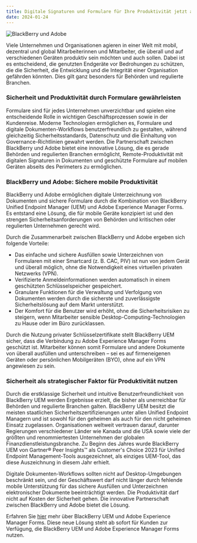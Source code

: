 ```yaml
---
title: Digitale Signaturen und Formulare für Ihre Produktivität jetzt auch mobil und sicher umsetzen
date: 2024-01-24
---
```


![BlackBerry und Adobe](/notes/2024-01-24.png)

Viele Unternehmen und Organisationen agieren in einer Welt mit mobil, dezentral und global Mitarbeiterinnen und Mitarbeiter, die überall und auf verschiedenen Geräten produktiv sein möchten und auch sollen. Dabei ist es entscheidend, die genutzten Endgeräte vor Bedrohungen zu schützen, die die Sicherheit, die Entwicklung und die Integrität einer Organisation gefährden könnten. Dies gilt ganz besonders für Behörden und regulierte Branchen.

### Sicherheit und Produktivität durch Formulare gewährleisten

Formulare sind für jedes Unternehmen unverzichtbar und spielen eine entscheidende Rolle in wichtigen Geschäftsprozessen sowie in der Kundenreise. Moderne Technologien ermöglichen es, Formulare und digitale Dokumenten-Workflows benutzerfreundlich zu gestalten, während gleichzeitig Sicherheitsstandards, Datenschutz und die Einhaltung von Governance-Richtlinien gewahrt werden. Die Partnerschaft zwischen BlackBerry und Adobe bietet eine innovative Lösung, die es gerade Behörden und regulierten Branchen ermöglicht, Remote-Produktivität mit digitalen Signaturen in Dokumenten und geschützte Formulare auf mobilen Geräten abseits des Perimeters zu ermöglichen.

### BlackBerry und Adobe: Sichere mobile Produktivität

BlackBerry und Adobe ermöglichen digitale Unterzeichnung von Dokumenten und sichere Formulare durch die Kombination von BlackBerry Unified Endpoint Manager (UEM) und Adobe Experience Manager Forms. Es entstand eine Lösung, die für mobile Geräte konzipiert ist und den strengen Sicherheitsanforderungen von Behörden und kritischen oder regulierten Unternehmen gerecht wird.

Durch die Zusammenarbeit zwischen BlackBerry und Adobe ergeben sich folgende Vorteile:

- Das einfache und sichere Ausfüllen sowie Unterzeichnen von Formularen mit einer Smartcard (z. B. CAC, PIV) ist nun von jedem Gerät und überall möglich, ohne die Notwendigkeit eines virtuellen privaten Netzwerks (VPN).
- Verifizierte Anmeldeinformationen werden automatisch in einem geschützten Schlüsselspeicher gespeichert.
- Granulare Funktionen für die Verwaltung und Verfolgung von Dokumenten werden durch die sicherste und zuverlässigste Sicherheitslösung auf dem Markt unterstützt.
- Der Komfort für die Benutzer wird erhöht, ohne die Sicherheitsrisiken zu steigern, wenn Mitarbeiter sensible Desktop-Computing-Technologien zu Hause oder im Büro zurücklassen.

Durch die Nutzung privater Schlüsselzertifikate stellt BlackBerry UEM sicher, dass die Verbindung zu Adobe Experience Manager Forms geschützt ist. Mitarbeiter können somit Formulare und andere Dokumente von überall ausfüllen und unterschreiben – sei es auf firmeneigenen Geräten oder persönlichen Mobilgeräten (BYO), ohne auf ein VPN angewiesen zu sein.

### Sicherheit als strategischer Faktor für Produktivität nutzen

Durch die erstklassige Sicherheit und intuitive Benutzerfreundlichkeit von BlackBerry UEM werden Ergebnisse erzielt, die bisher als unerreichbar für Behörden und regulierte Branchen galten. BlackBerry UEM besitzt die meisten staatlichen Sicherheitszertifizierungen unter allen Unified Endpoint Managern und ist sowohl für den geheimen als auch für den nicht geheimen Einsatz zugelassen. Organisationen weltweit vertrauen darauf, darunter Regierungen verschiedener Länder wie Kanada und die USA sowie viele der größten und renommiertesten Unternehmen der globalen Finanzdienstleistungsbranche. Zu Beginn des Jahres wurde BlackBerry UEM von Gartner® Peer Insights™ als Customer's Choice 2023 für Unified Endpoint Management-Tools ausgezeichnet, als einziges UEM-Tool, das diese Auszeichnung in diesem Jahr erhielt.

Digitale Dokumenten-Workflows sollten nicht auf Desktop-Umgebungen beschränkt sein, und der Geschäftswert darf nicht länger durch fehlende mobile Unterstützung für das sichere Ausfüllen und Unterzeichnen elektronischer Dokumente beeinträchtigt werden. Die Produktivität darf nicht auf Kosten der Sicherheit gehen. Die innovative Partnerschaft zwischen BlackBerry und Adobe bietet die Lösung.

Erfahren Sie [hier](https://www.blackberry.com/de/de/solutions/unified-endpoint-management) mehr über BlackBerry UEM und Adobe Experience Manager Forms. Diese neue Lösung steht ab sofort für Kunden zur Verfügung, die BlackBerry UEM und Adobe Experience Manager Forms nutzen.
